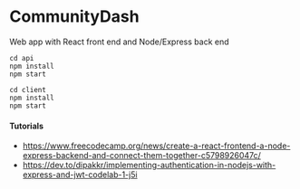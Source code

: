 # CommunityDash

Web app with React front end and Node/Express back end

```
cd api
npm install
npm start
```

```
cd client
npm install
npm start
```
#### Tutorials
* https://www.freecodecamp.org/news/create-a-react-frontend-a-node-express-backend-and-connect-them-together-c5798926047c/
* https://dev.to/dipakkr/implementing-authentication-in-nodejs-with-express-and-jwt-codelab-1-j5i
